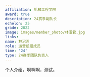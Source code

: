 ```yaml
---
affiliation: 机械工程学院
award: true
description: 24赛季副队长
echelon: 25
grade: 2022
image: images/member_photo/林沼君.jpg
links:
name: 林沼君
role: 运营组组成员
time: '24'
type: 24赛季团队负责人
---
```


个人介绍，啊啊啊，测试。


